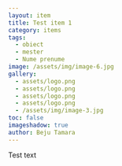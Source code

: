 ```yaml
---
layout: item
title: Test item 1
category: items
tags:
  - obiect
  - mester
  - Nume prenume
image: /assets/img/image-6.jpg
gallery:
  - assets/logo.png
  - assets/logo.png
  - assets/logo.png
  - assets/logo.png
  - /assets/img/image-3.jpg
toc: false
imageshadow: true
author: Beju Tamara
---
```

Test text